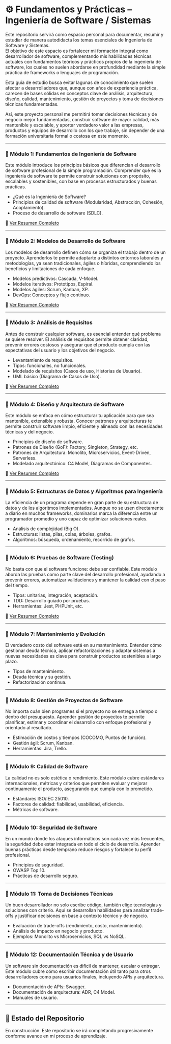 # ⚙️ Fundamentos y Prácticas – Ingeniería de Software / Sistemas

Este repositorio servirá como espacio personal para documentar, resumir y estudiar de manera autodidacta los temas esenciales de Ingeniería de Software y Sistemas.  
El objetivo de este espacio es fortalecer mi formación integral como desarrollador de software, complementando mis habilidades técnicas actuales con fundamentos teóricos y prácticos propios de la ingeniería de software, los cuales no suelen abordarse en profundidad mediante la simple práctica de frameworks o lenguajes de programación.

Esta guía de estudio busca evitar lagunas de conocimiento que suelen afectar a desarrolladores que, aunque con años de experiencia práctica, carecen de bases sólidas en conceptos clave de análisis, arquitectura, diseño, calidad, mantenimiento, gestión de proyectos y toma de decisiones técnicas fundamentadas.

Así, este proyecto personal me permitirá tomar decisiones técnicas y de negocio mejor fundamentadas, construir software de mayor calidad, más mantenible y escalable, y aportar verdadero valor a las empresas, productos y equipos de desarrollo con los que trabaje, sin depender de una formación universitaria formal o costosa en este momento.

---

### 📌 Módulo 1: Fundamentos de Ingeniería de Software

Este módulo introduce los principios básicos que diferencian el desarrollo de software profesional de la simple programación. Comprender qué es la ingeniería de software te permite construir soluciones con propósito, escalables y sostenibles, con base en procesos estructurados y buenas prácticas.

-   ¿Qué es la Ingeniería de Software?
-   Principios de calidad de software (Modularidad, Abstracción, Cohesión, Acoplamiento).
-   Proceso de desarrollo de software (SDLC).

📄 [Ver Resumen Completo](./01-fundamentos-ingenieria/summary.md)

---

### 📌 Módulo 2: Modelos de Desarrollo de Software

Los modelos de desarrollo definen cómo se organiza el trabajo dentro de un proyecto. Aprenderlos te permite adaptarte a distintos entornos laborales y metodologías, ya sean tradicionales, ágiles o híbridas, comprendiendo los beneficios y limitaciones de cada enfoque.

-   Modelos predictivos: Cascada, V-Model.
-   Modelos iterativos: Prototipos, Espiral.
-   Modelos ágiles: Scrum, Kanban, XP.
-   DevOps: Conceptos y flujo continuo.

📄 [Ver Resumen Completo](./02-modelos-desarrollo/summary.md)

---

### 📌 Módulo 3: Análisis de Requisitos

Antes de construir cualquier software, es esencial entender qué problema se quiere resolver. El análisis de requisitos permite obtener claridad, prevenir errores costosos y asegurar que el producto cumpla con las expectativas del usuario y los objetivos del negocio.

-   Levantamiento de requisitos.
-   Tipos: funcionales, no funcionales.
-   Modelado de requisitos (Casos de uso, Historias de Usuario).
-   UML básico (Diagrama de Casos de Uso).

📄 [Ver Resumen Completo](./03-analisis-requisitos/summary.md)

---

### 📌 Módulo 4: Diseño y Arquitectura de Software

Este módulo se enfoca en cómo estructurar tu aplicación para que sea mantenible, extensible y robusta. Conocer patrones y arquitecturas te permite construir software limpio, eficiente y alineado con las necesidades técnicas y del negocio.

-   Principios de diseño de software.
-   Patrones de Diseño (GoF): Factory, Singleton, Strategy, etc.
-   Patrones de Arquitectura: Monolito, Microservicios, Event-Driven, Serverless.
-   Modelado arquitectónico: C4 Model, Diagramas de Componentes.

📄 [Ver Resumen Completo](./04-diseno-arquitectura/summary.md)

---

### 📌 Módulo 5: Estructuras de Datos y Algoritmos para Ingeniería

La eficiencia de un programa depende en gran parte de su estructura de datos y de los algoritmos implementados. Aunque no se usen directamente a diario en muchos frameworks, dominarlos marca la diferencia entre un programador promedio y uno capaz de optimizar soluciones reales.

-   Análisis de complejidad (Big O).
-   Estructuras: listas, pilas, colas, árboles, grafos.
-   Algoritmos: búsqueda, ordenamiento, recorrido de grafos.

---

### 📌 Módulo 6: Pruebas de Software (Testing)

No basta con que el software funcione: debe ser confiable. Este módulo aborda las pruebas como parte clave del desarrollo profesional, ayudando a prevenir errores, automatizar validaciones y mantener la calidad con el paso del tiempo.

-   Tipos: unitarias, integración, aceptación.
-   TDD: Desarrollo guiado por pruebas.
-   Herramientas: Jest, PHPUnit, etc.

📄 [Ver Resumen Completo](./06-pruebas-software/summary.md)

---

### 📌 Módulo 7: Mantenimiento y Evolución

El verdadero costo del software está en su mantenimiento. Entender cómo gestionar deuda técnica, aplicar refactorizaciones y adaptar sistemas a nuevas necesidades es clave para construir productos sostenibles a largo plazo.

-   Tipos de mantenimiento.
-   Deuda técnica y su gestión.
-   Refactorización continua.

---

### 📌 Módulo 8: Gestión de Proyectos de Software

No importa cuán bien programes si el proyecto no se entrega a tiempo o dentro del presupuesto. Aprender gestión de proyectos te permite planificar, estimar y coordinar el desarrollo con enfoque profesional y orientado al resultado.

-   Estimación de costos y tiempos (COCOMO, Puntos de función).
-   Gestión ágil: Scrum, Kanban.
-   Herramientas: Jira, Trello.

---

### 📌 Módulo 9: Calidad de Software

La calidad no es solo estética o rendimiento. Este módulo cubre estándares internacionales, métricas y criterios que permiten evaluar y mejorar continuamente el producto, asegurando que cumpla con lo prometido.

-   Estándares ISO/IEC 25010.
-   Factores de calidad: fiabilidad, usabilidad, eficiencia.
-   Métricas de software.

---

### 📌 Módulo 10: Seguridad de Software

En un mundo donde los ataques informáticos son cada vez más frecuentes, la seguridad debe estar integrada en todo el ciclo de desarrollo. Aprender buenas prácticas desde temprano reduce riesgos y fortalece tu perfil profesional.

-   Principios de seguridad.
-   OWASP Top 10.
-   Prácticas de desarrollo seguro.

---

### 📌 Módulo 11: Toma de Decisiones Técnicas

Un buen desarrollador no solo escribe código, también elige tecnologías y soluciones con criterio. Aquí se desarrollan habilidades para analizar trade-offs y justificar decisiones en base a contexto técnico y de negocio.

-   Evaluación de trade-offs (rendimiento, costo, mantenimiento).
-   Análisis de impacto en negocio y producto.
-   Ejemplos: Monolito vs Microservicios, SQL vs NoSQL.

---

### 📌 Módulo 12: Documentación Técnica y de Usuario

Un software sin documentación es difícil de mantener, escalar o entregar. Este módulo cubre cómo escribir documentación útil tanto para otros desarrolladores como para usuarios finales, incluyendo APIs y arquitectura.

-   Documentación de APIs: Swagger.
-   Documentación de arquitectura: ADR, C4 Model.
-   Manuales de usuario.

---

## 🚧 Estado del Repositorio

En construcción. Este repositorio se irá completando progresivamente conforme avance en mi proceso de aprendizaje.
